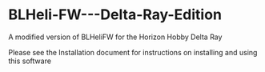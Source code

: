 # BLHeli-FW---Delta-Ray-Edition
A modified version of BLHeliFW for the Horizon Hobby Delta Ray

Please see the Installation document for instructions on installing and using this software
